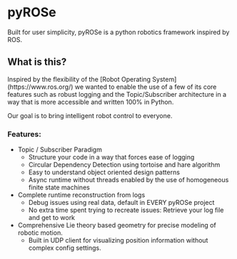 # pyROSe
Built for user simplicity, pyROSe is a python robotics framework inspired by ROS. 

<h2>What is this?</h2>
Inspired by the flexibility of the [Robot Operating System](https://www.ros.org/) we wanted to enable the use of a few of its core features such as robust logging and the Topic/Subscriber architecture in a way that is more accessible and written 100% in Python. 

<p>Our goal is to bring intelligent robot control to everyone.</p>

<h3>Features:</h3>

* Topic / Subscriber Paradigm
  * Structure your code in a way that forces ease of logging 
  * Circular Dependency Detection using tortoise and hare algorithm 
  * Easy to understand object oriented design patterns
  * Async runtime without threads enabled by the use of homogeneous finite state machines
* Complete runtime reconstruction from logs 
  * Debug issues using real data, default in EVERY pyROSe project
  * No extra time spent trying to recreate issues:  Retrieve your log file and get to work
* Comprehensive Lie theory based geometry for precise modeling of robotic motion. 
  * Built in UDP client for visualizing position information without complex config settings. 
